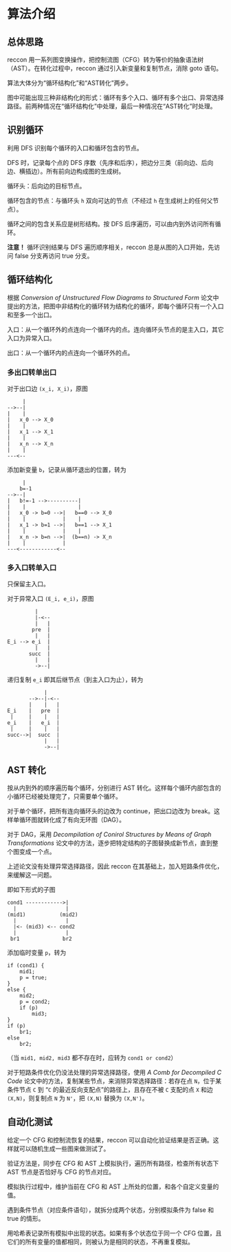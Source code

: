 # 算法介绍

## 总体思路

reccon 用一系列图变换操作，把控制流图（CFG）转为等价的抽象语法树（AST）。在转化过程中，reccon 通过引入新变量和复制节点，消除 goto 语句。

算法大体分为“循环结构化”和“AST转化”两步。

图中可能出现三种非结构化的形式：循环有多个入口、循环有多个出口、异常选择路径。前两种情况在“循环结构化”中处理，最后一种情况在“AST转化”时处理。

## 识别循环

利用 DFS 识别每个循环的入口和循环包含的节点。

DFS 时，记录每个点的 DFS 序数（先序和后序），把边分三类（前向边、后向边、横插边）。所有前向边构成图的生成树。

循环头：后向边的目标节点。

循环包含的节点：与循环头 `h` 双向可达的节点（不经过 `h` 在生成树上的任何父节点）。

循环之间的包含关系应是树形结构。按 DFS 后序遍历，可以由内到外访问所有循环。

**注意！** 循环识别结果与 DFS 遍历顺序相关，reccon 总是从图的入口开始，先访问 false 分支再访问 true 分支。

## 循环结构化

根据 *Conversion of Unstructured Flow Diagrams to Structured Form* 论文中提出的方法，把图中非结构化的循环转为结构化的循环，即每个循环只有一个入口和至多一个出口。

入口：从一个循环外的点连向一个循环内的点。连向循环头节点的是主入口，其它入口为异常入口。

出口：从一个循环内的点连向一个循环外的点。

### 多出口转单出口

对于出口边 `(x_i, X_i)`，原图
```
     |
-->--|
|    |
|   x_0 --> X_0
|    |
|   x_1 --> X_1
|    |
|   x_n --> X_n
|    |
---<--
```

添加新变量 `b`，记录从循环退出的位置，转为
```
     |
    b=-1
-->--|
|   b!=-1 -->----------|
|    |                 |
|   x_0 -> b=0 -->|   b==0 --> X_0
|    |            |    |
|   x_1 -> b=1 -->|   b==1 --> X_1
|    |            |    |
|   x_n -> b=n -->|  (b==n) -> X_n
|    |            |
---<------------<--
```

### 多入口转单入口

只保留主入口。

对于异常入口 `(E_i, e_i)`，原图
```
         |
         |-<--
         |   |
        pre  |
         |   |
E_i --> e_i  |
         |   |
       succ  |
         |   |
         ->--|
```

递归复制 `e_i` 即其后继节点（到主入口为止），转为
```
            |
       -->--|-<--
       |    |   |
E_i    |   pre  |
 |     |    |   |
e_i    |   e_i  |
 |     |    |   |
succ-->|  succ  |
            |   |
            ->--|
```

## AST 转化

按从内到外的顺序遍历每个循环，分别进行 AST 转化。这样每个循环内部包含的小循环已经被处理完了，只需要单个循环。

对于单个循环，把所有连向循环头的边改为 continue，把出口边改为 break。这样单循环图就转化成了有向无环图（DAG）。

对于 DAG，采用 *Decompilation of Conirol Structures by Means of Graph Transformations* 论文中的方法，逐步把特定结构的子图替换成新节点，直到整个图变成一个点。

上述论文没有处理异常选择路径，因此 reccon 在其基础上，加入短路条件优化，来缓解这一问题。

即如下形式的子图
```
cond1 ------------>|
  |                |
(mid1)           (mid2)
  |                |
  |<- (mid3) <-- cond2
  |                |
 br1              br2
```

添加临时变量 `p`，转为
```
if (cond1) {
    mid1;
    p = true;
}
else {
    mid2;
    p = cond2;
    if (p)
        mid3;
}
if (p)
    br1;
else
    br2;
```

（当 `mid1, mid2, mid3` 都不存在时，应转为 `cond1 or cond2`）

对于短路条件优化仍没法处理的异常选择路径，使用 *A Comb for Decompiled C Code* 论文中的方法，复制某些节点，来消除异常选择路径：若存在点 `N`，位于某条件节点 `C` 到 “`C` 的最近反向支配点”的路径上，且存在不被 `C` 支配的点 `X` 和边 `(X,N)`，则复制点 `N` 为 `N'`，把 `(X,N)` 替换为 `(X,N')`。

## 自动化测试

给定一个 CFG 和控制流恢复的结果，reccon 可以自动化验证结果是否正确。这样就可以随机生成一些图来做测试了。

验证方法是，同步在 CFG 和 AST 上模拟执行，遍历所有路径，检查所有状态下 AST 节点是否恰好与 CFG 的节点对应。

模拟执行过程中，维护当前在 CFG 和 AST 上所处的位置，和各个自定义变量的值。

遇到条件节点（对应条件语句），就拆分成两个状态，分别模拟条件为 false 和 true 的情形。

用哈希表记录所有模拟中出现的状态。如果有多个状态位于同一个 CFG 位置，且它们的所有变量的值都相同，则被认为是相同的状态，不再重复模拟。